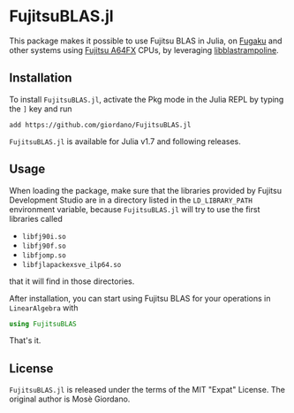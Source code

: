 # FujitsuBLAS.jl

This package makes it possible to use Fujitsu BLAS in Julia, on
[Fugaku](https://www.r-ccs.riken.jp/en/fugaku/) and other systems using [Fujitsu
A64FX](https://en.wikipedia.org/wiki/Fujitsu_A64FX) CPUs, by leveraging
[libblastrampoline](https://github.com/JuliaLinearAlgebra/libblastrampoline).

## Installation

To install `FujitsuBLAS.jl`, activate the Pkg mode in the Julia REPL by typing the `]` key and run

```
add https://github.com/giordano/FujitsuBLAS.jl
```

`FujitsuBLAS.jl` is available for Julia v1.7 and following releases.

## Usage

When loading the package, make sure that the libraries provided by Fujitsu Development
Studio are in a directory listed in the `LD_LIBRARY_PATH` environment variable, because
`FujitsuBLAS.jl` will try to use the first libraries called

* `libfj90i.so`
* `libfj90f.so`
* `libfjomp.so`
* `libfjlapackexsve_ilp64.so`

that it will find in those directories.

After installation, you can start using Fujitsu BLAS for your operations in
`LinearAlgebra` with

```julia
using FujitsuBLAS
```

That's it.

## License

`FujitsuBLAS.jl` is released under the terms of the MIT "Expat" License.  The original author is
Mosè Giordano.
